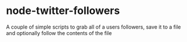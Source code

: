 node-twitter-followers
======================

A couple of simple scripts to grab all of a users followers, save it to a file and optionally follow the contents of the file
